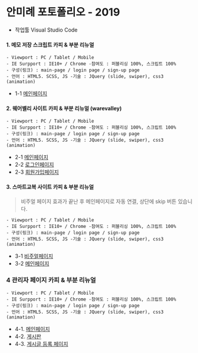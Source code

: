 # 안미례 포토폴리오 - 2019
 - 작업툴 Visual Studio Code

#### 1. 메모 저장 스크립트 카피 & 부분 리뉴얼 
    - Viewport : PC / Tablet / Mobile 
    - IE Surpport : IE10+ / Chrome -참여도 : 퍼블리싱 100%, 스크립트 100% 
    - 구성(링크) : main-page / login page / sign-up page 
    - 언어 : HTML5. SCSS, JS -기술 : JQuery (slide, swiper), css3 (animation)
    
 - 1-1 [메인페이지](https://annette-an.github.io/portfolio-2019/portfolio1-memo_script)
        
#### 2. 웨어벨리 사이트 카피 & 부분 리뉴얼 (warevalley) 
    - Viewport : PC / Tablet / Mobile 
    - IE Surpport : IE10+ / Chrome -참여도 : 퍼블리싱 100%, 스크립트 100% 
    - 구성(링크) : main-page / login page / sign-up page 
    - 언어 : HTML5. SCSS, JS -기술 : JQuery (slide, swiper), css3 (animation)
    
 - 2-1 [메인페이지](https://annette-an.github.io/portfolio-2019/portfolio2-warevalley/)
 - 2-2 [로그인페이지](https://annette-an.github.io/portfolio-2019/portfolio2-warevalley/page/sign-in.html)
 - 2-3 [회원가입페이지](https://annette-an.github.io/portfolio-2019/portfolio2-warevalley/page/sign-up.html)

#### 3. 스마트교복 사이트 카피 & 부분 리뉴얼
> 비주얼 페이지 효과가 끝난 후 메인페이지로 자동 연결, 상단에 skip 버튼 있습니다.

    - Viewport : PC / Tablet / Mobile 
    - IE Surpport : IE10+ / Chrome -참여도 : 퍼블리싱 100%, 스크립트 100% 
    - 구성(링크) : main-page / login page / sign-up page 
    - 언어 : HTML5. SCSS, JS -기술 : JQuery (slide, swiper), css3 (animation)
 
 - 3-1 [비주얼페이지](https://annette-an.github.io/portfolio-2019/portfolio3-smart_uniform/)
 - 3-2 [메인페이지](https://annette-an.github.io/portfolio-2019/portfolio3-smart_uniform/)

### 4 관리자 페이지 카피 & 부분 리뉴얼
    - Viewport : PC / Tablet / Mobile 
    - IE Surpport : IE10+ / Chrome -참여도 : 퍼블리싱 100%, 스크립트 100% 
    - 구성(링크) : main-page / login page / sign-up page 
    - 언어 : HTML5. SCSS, JS -기술 : JQuery (slide, swiper), css3 (animation)
    
 - 4-1. [메인페이지](https://annette-an.github.io/portfolio-2019/portfolio4-admin_design/)
 - 4-2. [게시판](https://annette-an.github.io/portfolio-2019/portfolio4-admin_design/page/subpage-list.html)
 - 4-3. [게시글 등록 페이지](https://annette-an.github.io/portfolio-2019/portfolio4-admin_design/page/subpage-write.html)
